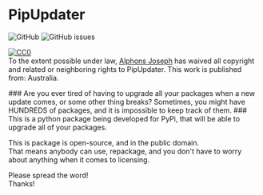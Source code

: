 # PipUpdater
![GitHub](https://img.shields.io/github/license/Crazypersonalph/PipUpdater?style=for-the-badge) ![GitHub issues](https://img.shields.io/github/issues/Crazypersonalph/PipUpdater?style=for-the-badge)

<p xmlns:dct="http://purl.org/dc/terms/" xmlns:vcard="http://www.w3.org/2001/vcard-rdf/3.0#">
  <a rel="license"
     href="http://creativecommons.org/publicdomain/zero/1.0/">
    <img src="https://licensebuttons.net/p/zero/1.0/88x31.png" style="border-style: none;" alt="CC0" />
  </a>
  <br />
  To the extent possible under law,
  <a rel="dct:publisher"
     href="https://github.com/Crazypersonalph/PipUpdater">
    <span property="dct:title">Alphons Joseph</span></a>
  has waived all copyright and related or neighboring rights to
  <span property="dct:title">PipUpdater</span>.
This work is published from:
<span property="vcard:Country" datatype="dct:ISO3166"
      content="AU" about="https://github.com/Crazypersonalph/PipUpdater">
  Australia</span>.
</p>
### Are you ever tired of having to upgrade all your packages when a new update comes, or some other thing breaks?
Sometimes, you might have HUNDREDS of packages, and it is impossible to keep track of them.
### This is a python package being developed for PyPi, that will be able to upgrade all of your packages.

This is package is open-source, and in the public domain. \
That means anybody can use, repackage, and you don't have to worry about anything when it comes to licensing.

Please spread the word! \
Thanks!
